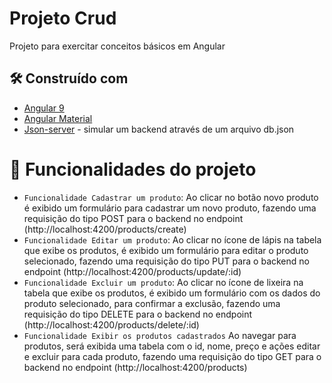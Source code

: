 # Projeto Crud

Projeto para exercitar conceitos básicos em Angular


## 🛠️ Construído com

* [Angular 9](https://angular.io/docs)
* [Angular Material](https://material.angular.io/) 
* [Json-server](https://github.com/typicode/json-server) - simular um backend através de um arquivo db.json


# :hammer: Funcionalidades do projeto
- `Funcionalidade Cadastrar um produto`: Ao clicar no botão novo produto é exibido um formulário para cadastrar um novo produto, fazendo uma requisição do tipo POST para o backend no endpoint (http://localhost:4200/products/create)
- `Funcionalidade Editar um produto`: Ao clicar no ícone de lápis na tabela que exibe os produtos, é exibido um formulário para editar o produto selecionado, fazendo uma requisição do tipo PUT para o backend no endpoint (http://localhost:4200/products/update/:id)
- `Funcionalidade Excluir um produto`: Ao clicar no ícone de lixeira na tabela que exibe os produtos, é exibido um formulário com os dados do produto selecionado, para confirmar a exclusão, fazendo uma requisição do tipo DELETE para o backend no endpoint (http://localhost:4200/products/delete/:id)
- `Funcionalidade Exibir os produtos cadastrados` Ao navegar para produtos, será exibida uma tabela com o id, nome, preço e ações editar e excluir para cada produto, fazendo uma requisição do tipo GET para o backend no endpoint (http://localhost:4200/products)
